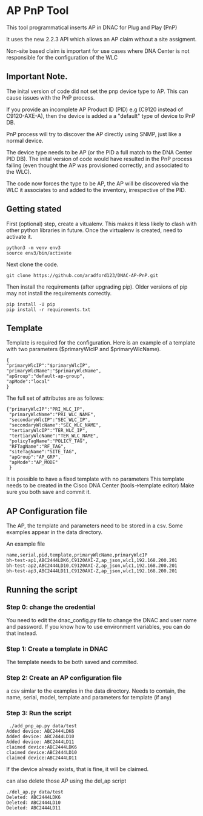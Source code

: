 # AP PnP Tool
This tool programmatical inserts AP in DNAC for Plug and Play (PnP)

It uses the new 2.2.3 API which allows an AP claim without a site assigment.

Non-site based claim is important for use cases where DNA Center is not responsible for the configuration of the WLC

## Important Note.
The inital version of code did not set the pnp device type to AP.  This can cause issues with the PnP process.

If you provide an incomplete AP Product ID (PID) e.g (C9120 instead of C9120-AXE-A), then the device is added a a "default" type of device to PnP DB.

PnP process will try to discover the AP directly using SNMP, just like a normal device.

The device type needs to be AP (or the PID a full match to the DNA Center PID DB).  The inital version of code would have resulted in the PnP process failing (even thought the AP was provisioned correctly, and associated to the WLC).

The code now forces the type to be AP,  the AP will be discovered via the WLC it associates to and added to the inventory, irrespective of the PID.


## Getting stated
First (optional) step, create a vitualenv. This makes it less likely to clash with other python libraries in future.
Once the virtualenv is created, need to activate it.
```buildoutcfg
python3 -m venv env3
source env3/bin/activate
```

Next clone the code.

```buildoutcfg
git clone https://github.com/aradford123/DNAC-AP-PnP.git
```

Then install the  requirements (after upgrading pip). 
Older versions of pip may not install the requirements correctly.
```buildoutcfg
pip install -U pip
pip install -r requirements.txt
```


## Template
Template is required for the configuration.  Here is an example of a template with 
two parameters ($primaryWlcIP and $primaryWlcName).

```
{
"primaryWlcIP":"$primaryWlcIP",
"primaryWlcName":"$primaryWlcName",
"apGroup":"default-ap-group",
"apMode":"local"
} 
```

The full set of attributes are as follows:
```
{"primaryWlcIP":"PRI_WLC_IP",
 "primaryWlcName":"PRI_WLC_NAME",
 "secondaryWlcIP":"SEC_WLC_IP",
 "secondaryWlcName":"SEC_WLC_NAME",
 "tertiaryWlcIP":"TER_WLC_IP",
 "tertiaryWlcName":"TER_WLC_NAME",
 "policyTagName":"POLICY_TAG",
 "RFTagName":"RF_TAG",
 "siteTagName":"SITE_TAG",
 "apGroup":"AP_GRP",
 "apMode":"AP_MODE"
 }

```

It is possible to have a fixed template with no parameters
This template needs to be created in the Cisco DNA Center (tools->template editor)
Make sure you both save and commit it.

## AP Configuration file
The AP, the template and parameters need to be stored in a csv.  Some examples appear
in the data directory.

An example file
```
name,serial,pid,template,primaryWlcName,primaryWlcIP
bh-test-ap1,ABC2444LDK6,C9120AXI-Z,ap_json,wlc1,192.168.200.201
bh-test-ap2,ABC2444LD10,C9120AXI-Z,ap_json,wlc1,192.168.200.201
bh-test-ap3,ABC2444LD11,C9120AXI-Z,ap_json,wlc1,192.168.200.201

```

## Running the script

### Step 0: change the credential
You need to edit the dnac_config.py file to change the DNAC and user name and password.
If you know how to use environment variables, you can do that instead.

### Step 1: Create a template in DNAC
The template needs to be both saved and commited.

### Step 2: Create an AP configuration file
a csv simlar to the examples in the data directory.  Needs to contain, the name, serial, model, template and parameters 
for template (if any)

### Step 3: Run the script

```commandline
 ./add_pnp_ap.py data/test
Added device: ABC2444LDK6
Added device: ABC2444LD10
Added device: ABC2444LD11
claimed device:ABC2444LDK6
claimed device:ABC2444LD10
claimed device:ABC2444LD11

```

If the device already exists, that is fine, it will be claimed.


can also delete those AP using the del_ap script
```commandline
./del_ap.py data/test
Deleted: ABC2444LDK6
Deleted: ABC2444LD10
Deleted: ABC2444LD11

```

##
